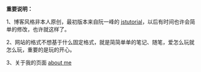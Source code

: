 **重要说明：**


1、博客风格非本人原创，最初版本来自阮一峰的 [jstutorial]，以后有时间也许会简单的修改，也许就这样了。

2、网站的格式不想基于什么固定格式，就是简简单单的笔记、随笔，爱怎么玩就怎么玩，重要的是玩的开心。

3、关于我的页面 [about me]










[jstutorial]: https://github.com/ruanyf/jstutorial "博客参考"
[about me]: http://iopqrst.github.io/about-me "我的介绍"
